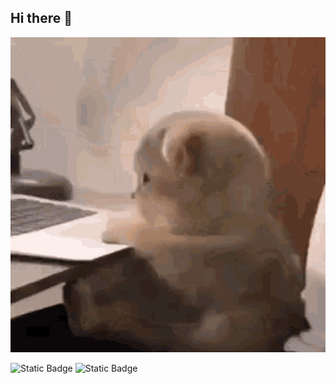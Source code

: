## Hi there 👋

<img src="https://github.com/CherednichenkoDiana/CherednichenkoDiana/blob/main/gif2.gif" alt="The Unlimited" width="600">

![Static Badge](https://img.shields.io/badge/py-Python-blue?logo=python)
![Static Badge](https://img.shields.io/badge/-Figma-red?logo=figma)

